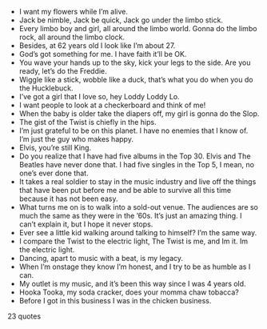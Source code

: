  - I want my flowers while I’m alive.
 - Jack be nimble, Jack be quick, Jack go under the limbo stick.
 - Every limbo boy and girl, all around the limbo world. Gonna do the limbo rock, all around the limbo clock.
 - Besides, at 62 years old I look like I’m about 27.
 - God’s got something for me. I have faith it’ll be OK.
 - You wave your hands up to the sky, kick your legs to the side. Are you ready, let’s do the Freddie.
 - Wiggle like a stick, wobble like a duck, that’s what you do when you do the Hucklebuck.
 - I’ve got a girl that I love so, hey Loddy Loddy Lo.
 - I want people to look at a checkerboard and think of me!
 - When the baby is older take the diapers off, my girl is gonna do the Slop.
 - The gist of the Twist is chiefly in the hips.
 - I’m just grateful to be on this planet. I have no enemies that I know of. I’m just the guy who makes happy.
 - Elvis, you’re still King.
 - Do you realize that I have had five albums in the Top 30. Elvis and The Beatles have never done that. I had five singles in the Top 5, I mean, no one’s ever done that.
 - It takes a real soldier to stay in the music industry and live off the things that have been put before me and be able to survive all this time because it has not been easy.
 - What turns me on is to walk into a sold-out venue. The audiences are so much the same as they were in the ’60s. It’s just an amazing thing. I can’t explain it, but I hope it never stops.
 - Ever see a little kid walking around talking to himself? I’m the same way.
 - I compare the Twist to the electric light, The Twist is me, and Im it. Im the electric light.
 - Dancing, apart to music with a beat, is my legacy.
 - When I’m onstage they know I’m honest, and I try to be as humble as I can.
 - My outlet is my music, and it’s been this way since I was 4 years old.
 - Hooka Tooka, my soda cracker, does your momma chaw tobacca?
 - Before I got in this business I was in the chicken business.

23 quotes